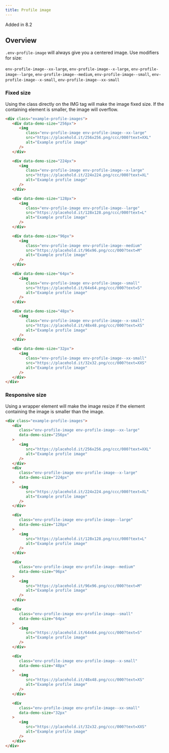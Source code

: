 ```yaml
---
title: Profile image
---
```


<span class="env-badge env-badge--info">Added in 8.2</span>

## Overview

`.env-profile-image` will always give you a centered image. Use modifiers for size:
<br>
<br>
`env-profile-image--xx-large`, `env-profile-image--x-large`, `env-profile-image--large`,
`env-profile-image--medium`, `env-profile-image--small`, `env-profile-image--x-small`, `env-profile-image--xx-small`

### Fixed size

Using the class directly on the IMG tag will make the image fixed size. If the containing
element is smaller, the image will overflow.

```html
<div class="example-profile-images">
   <div data-demo-size="256px">
      <img
         class="env-profile-image env-profile-image--xx-large"
         src="https://placehold.it/256x256.png/ccc/000?text=XXL"
         alt="Example profile image"
      />
   </div>

   <div data-demo-size="224px">
      <img
         class="env-profile-image env-profile-image--x-large"
         src="https://placehold.it/224x224.png/ccc/000?text=XL"
         alt="Example profile image"
      />
   </div>

   <div data-demo-size="128px">
      <img
         class="env-profile-image env-profile-image--large"
         src="https://placehold.it/128x128.png/ccc/000?text=L"
         alt="Example profile image"
      />
   </div>

   <div data-demo-size="96px">
      <img
         class="env-profile-image env-profile-image--medium"
         src="https://placehold.it/96x96.png/ccc/000?text=M"
         alt="Example profile image"
      />
   </div>

   <div data-demo-size="64px">
      <img
         class="env-profile-image env-profile-image--small"
         src="https://placehold.it/64x64.png/ccc/000?text=S"
         alt="Example profile image"
      />
   </div>

   <div data-demo-size="48px">
      <img
         class="env-profile-image env-profile-image--x-small"
         src="https://placehold.it/48x48.png/ccc/000?text=XS"
         alt="Example profile image"
      />
   </div>

   <div data-demo-size="32px">
      <img
         class="env-profile-image env-profile-image--xx-small"
         src="https://placehold.it/32x32.png/ccc/000?text=XXS"
         alt="Example profile image"
      />
   </div>
</div>
```

### Responsive size

Using a wrapper element will make the image resize if the element containing
the image is smaller than the image.

```html
<div class="example-profile-images">
   <div
      class="env-profile-image env-profile-image--xx-large"
      data-demo-size="256px"
   >
      <img
         src="https://placehold.it/256x256.png/ccc/000?text=XXL"
         alt="Example profile image"
      />
   </div>
   <div
      class="env-profile-image env-profile-image--x-large"
      data-demo-size="224px"
   >
      <img
         src="https://placehold.it/224x224.png/ccc/000?text=XL"
         alt="Example profile image"
      />
   </div>

   <div
      class="env-profile-image env-profile-image--large"
      data-demo-size="128px"
   >
      <img
         src="https://placehold.it/128x128.png/ccc/000?text=L"
         alt="Example profile image"
      />
   </div>

   <div
      class="env-profile-image env-profile-image--medium"
      data-demo-size="96px"
   >
      <img
         src="https://placehold.it/96x96.png/ccc/000?text=M"
         alt="Example profile image"
      />
   </div>

   <div
      class="env-profile-image env-profile-image--small"
      data-demo-size="64px"
   >
      <img
         src="https://placehold.it/64x64.png/ccc/000?text=S"
         alt="Example profile image"
      />
   </div>

   <div
      class="env-profile-image env-profile-image--x-small"
      data-demo-size="48px"
   >
      <img
         src="https://placehold.it/48x48.png/ccc/000?text=XS"
         alt="Example profile image"
      />
   </div>

   <div
      class="env-profile-image env-profile-image--xx-small"
      data-demo-size="32px"
   >
      <img
         src="https://placehold.it/32x32.png/ccc/000?text=XXS"
         alt="Example profile image"
      />
   </div>
</div>
```
